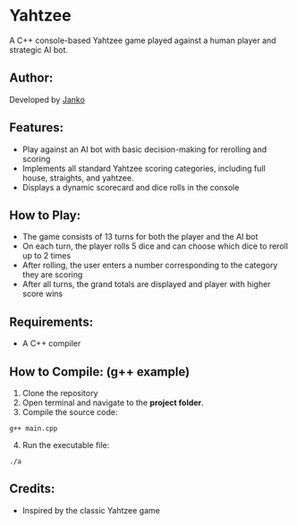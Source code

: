 # Yahtzee

A C++ console-based Yahtzee game played against a human player and strategic AI bot.

## Author:

Developed by [Janko](https://github.com/jankoczanik)

## Features:

- Play against an AI bot with basic decision-making for rerolling and scoring
- Implements all standard Yahtzee scoring categories, including full house, straights, and yahtzee.
- Displays a dynamic scorecard and dice rolls in the console

## How to Play:

- The game consists of 13 turns for both the player and the AI bot
- On each turn, the player rolls 5 dice and can choose which dice to reroll up to 2 times
- After rolling, the user enters a number corresponding to the category they are scoring
- After all turns, the grand totals are displayed and player with higher score wins

## Requirements:

- A C++ compiler

## How to Compile: (g++ example)

1. Clone the repository
2. Open terminal and navigate to the **project folder**.
3. Compile the source code:

`g++ main.cpp`

4. Run the executable file:

`./a`

## Credits:

- Inspired by the classic Yahtzee game
